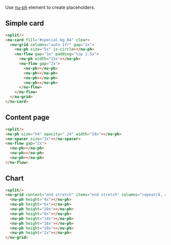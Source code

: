 Use [nu-ph](../../reference/elements/nu-ph.md) element to create placeholders.

## Simple card

```html
<split/>
<nu-card fill="#special-bg.04" clear>
  <nu-grid columns="auto 1fr" gap="2x">
    <nu-ph size="5x" is-circle></nu-ph>
    <nu-flow gap="3x" padding="top 1.5x">
      <nu-ph width="15x"></nu-ph>
      <nu-flow gap="2x">
        <nu-ph></nu-ph>
        <nu-ph></nu-ph>
        <nu-ph></nu-ph>
        <nu-ph></nu-ph>
      </nu-flow>
    </nu-flow>
  </nu-grid>
</nu-card>
```

## Content page

```html
<split/>
<nu-ph size="h4" opacity=".24" width="20x"></nu-ph>
<nu-spacer size="3x"></nu-spacer>
<nu-flow gap="2x">
  <nu-ph></nu-ph>
  <nu-ph></nu-ph>
  <nu-ph></nu-ph>
</nu-flow>
```

## Chart

```html
<split/>
<nu-grid content="end stretch" items="end stretch" columns="repeat(8, 4x)" gap>
  <nu-ph height="4x"></nu-ph>
  <nu-ph height="6x"></nu-ph>
  <nu-ph height="10x"></nu-ph>
  <nu-ph height="8x"></nu-ph>
  <nu-ph height="14x"></nu-ph>
  <nu-ph height="16x"></nu-ph>
  <nu-ph height="10x"></nu-ph>
  <nu-ph height="2x"></nu-ph>
</nu-grid>
```
